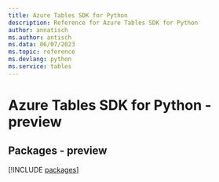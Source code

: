 ```yaml
---
title: Azure Tables SDK for Python
description: Reference for Azure Tables SDK for Python
author: annatisch
ms.author: antisch
ms.data: 06/07/2023
ms.topic: reference
ms.devlang: python
ms.service: tables
---
```

# Azure Tables SDK for Python - preview
## Packages - preview
[!INCLUDE [packages](tables-index.md)]